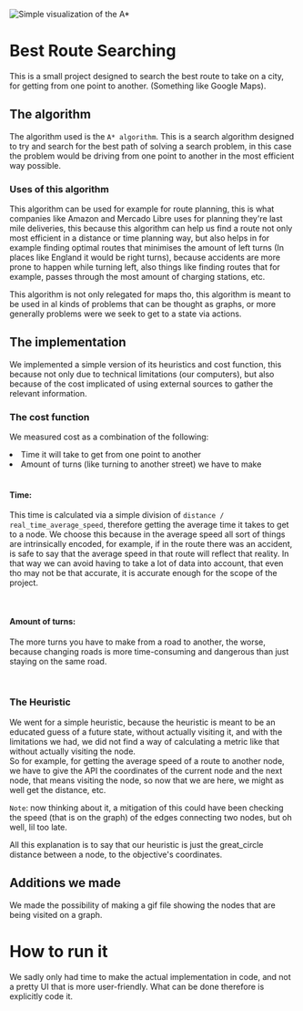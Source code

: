 ![Simple visualization of the A*](AStar_Algorithm.gif)

# Best Route Searching

This is a small project designed to search the best route to take on a city, for getting from one point to another.
(Something like Google Maps).

## The algorithm
The algorithm used is the `A* algorithm`. This is a search algorithm designed to try and search for the best path of solving a search problem,
in this case the problem would be driving from one point to another in the most efficient way possible.

### Uses of this algorithm
This algorithm can be used for example for route planning, this is what companies like Amazon and Mercado Libre uses for 
planning they're last mile deliveries, this because this algorithm can help us find a route not only most efficient in a
distance or time planning way, but also helps in for example finding optimal routes that minimises the amount of left
turns (In places like England it would be right turns), because accidents are more prone to happen while turning left,
also things like finding routes that for example, passes through the most amount of charging stations, etc.

This algorithm is not only relegated for maps tho, this algorithm is meant to be used in al kinds of problems that can be
thought as graphs, or more generally problems were we seek to get to a state via actions.

## The implementation
We implemented a simple version of its heuristics and cost function, this because not only due to technical limitations 
(our computers), but also because of the cost implicated of using external sources to gather the relevant information.

### The cost function
We measured cost as a combination of the following:
<li>Time it will take to get from one point to another</li>
<li>Amount of turns (like turning to another street) we have to make</li>
<br>

#### Time:
This time is calculated via a simple division of `distance / real_time_average_speed`, therefore getting the average 
time it takes to get to a node.
We choose this because in the average speed all sort of things are intrinsically encoded, for example, if in the route
there was an accident, is safe to say that the average speed in that route will reflect that reality. In that way we can
avoid having to take a lot of data into account, that even tho may not be that accurate, it is accurate enough for the
scope of the project.

<br>

#### Amount of turns:
The more turns you have to make from a road to another, the worse, because changing roads is more time-consuming and
dangerous than just staying on the same road.

<br>

### The Heuristic
We went for a simple heuristic, because the heuristic is meant to be an educated guess of a future state, without
actually visiting it, and with the limitations we had, we did not find a way of calculating a metric like that without 
actually visiting the node.  
So for example, for getting the average speed of a route to another node, we have to give the API the coordinates of the
current node and the next node, that means visiting the node, so now that we are here, we might as well get the distance,
etc.

`Note`: now thinking about it, a mitigation of this could have been checking the speed (that is on the graph) of the edges
connecting two nodes, but oh well, lil too late.

All this explanation is to say that our heuristic is just the great_circle distance between a node, to the objective's
coordinates.

## Additions we made
We made the possibility of making a gif file showing the nodes that are being visited on a graph.


# How to run it
We sadly only had time to make the actual implementation in code, and not a pretty UI that is more user-friendly.
What can be done therefore is explicitly code it.